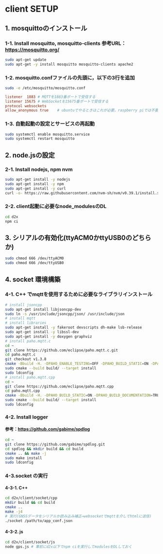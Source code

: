 # client SETUP
## 1. mosquittoのインストール
### 1-1. Install mosquitto, mosquitto-clients  参考URL：https://mosquitto.org/
```bash
sudo apt-get update
sudo apt-get -y install mosquitto mosquitto-clients apache2
```

### 1-2. mosquitto.confファイルの先頭に，以下の3行を追加
```bash
sudo -e /etc/mosquitto/mosquitto.conf
```

```conf
listener  1883 # MQTTを1883番ポートで受信する
listener 15675 # WebSocketを15675番ポートで受信する
protocol websockets
allow_anonymous true    # ubuntuでやるときはこれが必要。raspberry piでは不要だった。
```

### 1-3. 自動起動の設定とサービスの再起動
```bash
sudo systemctl enable mosquitto.service
sudo systemctl restart mosquitto
```

## 2. node.jsの設定
### 2-1. Install nodejs, npm nvm
```bash
sudo apt-get install -y nodejs
sudo apt-get install -y npm
sudo apt-get install -y curl
curl -o- https://raw.githubusercontent.com/nvm-sh/nvm/v0.39.1/install.sh | bash
```

### 2-2. client起動に必要なnode_modulesのDL
```bash
cd d2x
npm ci
```

## 3. シリアルの有効化(ttyACM0かttyUSB0のどちらか)
```bash
sudo chmod 666 /dev/ttyACM0
sudo chmod 666 /dev/ttyUSB0
```

## 4. socket 環境構築
### 4-1. C++ でmqttを使用するために必要なライブラリインストール
```bash
# install jsoncpp
sudo apt-get install libjsoncpp-dev
sudo ln -s /usr/include/jsoncpp/json/ /usr/include/json
# install mqtt
# install libraries
sudo apt-get install -y fakeroot devscripts dh-make lsb-release
sudo apt-get install -y libssl-dev
sudo apt-get install -y doxygen graphviz
# install paho.mqtt.c
cd ~
git clone https://github.com/eclipse/paho.mqtt.c.git
cd paho.mqtt.c
git checkout v1.3.8
cmake -Bbuild -H. -DPAHO_ENABLE_TESTING=OFF -DPAHO_BUILD_STATIC=ON -DPAHO_WITH_SSL=ON -DPAHO_HIGH_PERFORMANCE=ON
sudo cmake --build build/ --target install
sudo ldconfig
# install paho.mqtt.cpp
cd ~
git clone https://github.com/eclipse/paho.mqtt.cpp
cd paho.mqtt.cpp
cmake -Bbuild -H. -DPAHO_BUILD_STATIC=ON -DPAHO_BUILD_DOCUMENTATION=TRUE -DPAHO_BUILD_SAMPLES=TRUE
sudo cmake --build build/ --target install
sudo ldconfig
```

### 4-2. Install logger
#### 参考：https://github.com/gabime/spdlog
```bash
cd ~
git clone https://github.com/gabime/spdlog.git
cd spdlog && mkdir build && cd build
cmake .. && make -j
sudo make install
sudo ldconfig
```

### 4-3.socket の実行
#### 4-3-1. C++
```bash
cd d2x/client/socket/cpp
mkdir build && cd build
cmake ..
make -j4
# 実行(GNSSデータをシリアルか読み込み補正→websocketでmqttを介してhtmlに送信)
./socket /path/to/app_conf.json
```

#### 4-3-2. js
```bash
cd d2x/client/socket/js
node gps.js # 事前にd2x以下でnpm ciを実行してmodulesをDLしておく
```